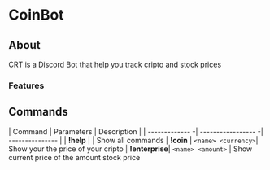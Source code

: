 # CoinBot
 
## About
CRT is a Discord Bot that help you track cripto and stock prices

### Features


## Commands
| Command        | Parameters         |  Description    |
| ------------- -| ----------------- -| --------------- |
| **!help**      |                    | Show all commands
| **!coin**      | `<name> <currency>`| Show your the price of your cripto
| **!enterprise**| `<name> <amount>`  | Show current price of the amount stock price
